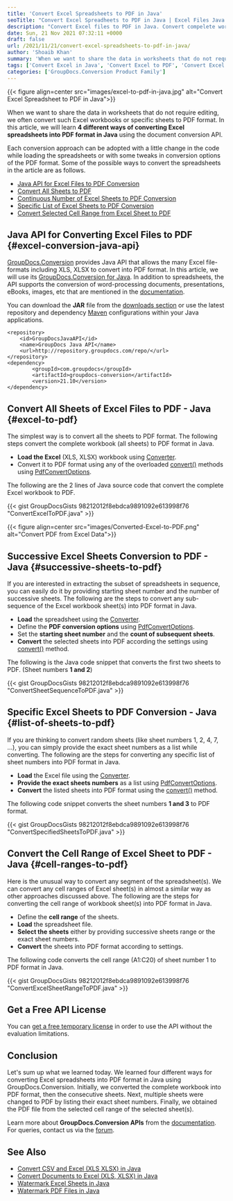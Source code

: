 ```yaml
---
title: 'Convert Excel Spreadsheets to PDF in Java'
seoTitle: "Convert Excel Spreadheets to PDF in Java | Excel Files Java Converter"
description: "Convert Excel files to PDF in Java. Convert compelete workbook, selected or successive sheets or any cell range using spreadsheet conversion Java API."
date: Sun, 21 Nov 2021 07:32:11 +0000
draft: false
url: /2021/11/21/convert-excel-spreadsheets-to-pdf-in-java/
author: 'Shoaib Khan'
summary: 'When we want to share the data in worksheets that do not require editing, we often convert such Excel workbooks or specific sheets to PDF format. In this article, we will learn **4 different ways of converting Excel spreadsheets into PDF format in Java** using the document conversion API.'
tags: ['Convert Excel in Java', 'Convert Excel to PDF', 'Convert Excel to PDF in Java', 'convert to PDF in java', 'Excel to PDF', 'Excel to PDF in Java']
categories: ['GroupDocs.Conversion Product Family']
---
```




{{< figure align=center src="images/excel-to-pdf-in-java.jpg" alt="Convert Excel Spreadsheet to PDF in Java">}}


When we want to share the data in worksheets that do not require editing, we often convert such Excel workbooks or specific sheets to PDF format. In this article, we will learn **4 different ways of converting Excel spreadsheets into PDF format in Java** using the document conversion API.

Each conversion approach can be adopted with a little change in the code while loading the spreadsheets or with some tweaks in conversion options of the PDF format. Some of the possible ways to convert the spreadsheets in the article are as follows.

*   [Java API for Excel Files to PDF Conversion][1]
*   [Convert All Sheets to PDF][2]
*   [Continuous Number of Excel Sheets to PDF Conversion][3]
*   [Specific List of Excel Sheets to PDF Conversion][4]
*   [Convert Selected Cell Range from Excel Sheet to PDF][5]

## Java API for Converting Excel Files to PDF {#excel-conversion-java-api}

[GroupDocs.Conversion][6] provides Java API that allows the many Excel file-formats including XLS, XLSX to convert into PDF format. In this article, we will use its [GroupDocs.Conversion for Java][7]. In addition to spreadsheets, the API supports the conversion of word-processing documents, presentations, eBooks, images, etc that are mentioned in the [documentation][8].

You can download the **JAR** file from the [downloads section][9] or use the latest repository and dependency [Maven][10] configurations within your Java applications.

```
<repository>
	<id>GroupDocsJavaAPI</id>
	<name>GroupDocs Java API</name>
	<url>http://repository.groupdocs.com/repo/</url>
</repository>
<dependency>
        <groupId>com.groupdocs</groupId>
        <artifactId>groupdocs-conversion</artifactId>
        <version>21.10</version> 
</dependency>
```

## Convert All Sheets of Excel Files to PDF - Java {#excel-to-pdf}

The simplest way is to convert all the sheets to PDF format. The following steps convert the complete workbook (all sheets) to PDF format in Java.

*   **Load the Excel** (XLS, XLSX) workbook using [Converter][11].
*   Convert it to PDF format using any of the overloaded [convert()][12] methods using [PdfConvertOptions][13].

The following are the 2 lines of Java source code that convert the complete Excel workbook to PDF.

{{< gist GroupDocsGists 98212012f8ebdca9891092e613998f76 "ConvertExcelToPDF.java" >}}



{{< figure align=center src="images/Converted-Excel-to-PDF.png" alt="Convert PDF from Excel Data">}}


## Successive Excel Sheets Conversion to PDF - Java {#successive-sheets-to-pdf}

If you are interested in extracting the subset of spreadsheets in sequence, you can easily do it by providing starting sheet number and the number of successive sheets. The following are the steps to convert any sub-sequence of the Excel workbook sheet(s) into PDF format in Java.

*   **Load** the spreadsheet using the [Converter][14].
*   Define the **PDF conversion options** using [PdfConvertOptions][15].
*   Set the **starting sheet number** and the **count of subsequent sheets**.
*   **Convert** the selected sheets into PDF according the settings using [convert()][16] method.

The following is the Java code snippet that converts the first two sheets to PDF. (Sheet numbers **1 and 2**)

{{< gist GroupDocsGists 98212012f8ebdca9891092e613998f76 "ConvertSheetSequenceToPDF.java" >}}

## Specific Excel Sheets to PDF Conversion - Java {#list-of-sheets-to-pdf}

If you are thinking to convert random sheets (like sheet numbers 1, 2, 4, 7, ...), you can simply provide the exact sheet numbers as a list while converting. The following are the steps for converting any specific list of sheet numbers into PDF format in Java.

*   **Load** the Excel file using the [Converter][17].
*   **Provide the exact sheets numbers** as a list using [PdfConvertOptions][18].
*   **Convert** the listed sheets into PDF format using the [convert()][19] method.

The following code snippet converts the sheet numbers **1 and 3** to PDF format.

{{< gist GroupDocsGists 98212012f8ebdca9891092e613998f76 "ConvertSpecifiedSheetsToPDF.java" >}}

## Convert the Cell Range of Excel Sheet to PDF - Java {#cell-ranges-to-pdf}

Here is the unusual way to convert any segment of the spreadsheet(s). We can convert any cell ranges of Excel sheet(s) in almost a similar way as other approaches discussed above. The following are the steps for converting the cell range of workbook sheet(s) into PDF format in Java.

*   Define the **cell range** of the sheets.
*   **Load** the spreadsheet file.
*   **Select the sheets** either by providing successive sheets range or the exact sheet numbers.
*   **Convert** the sheets into PDF format according to settings.

The following code converts the cell range (A1:C20) of sheet number 1 to PDF format in Java.

{{< gist GroupDocsGists 98212012f8ebdca9891092e613998f76 "ConvertExcelSheetRangeToPDF.java" >}}

## Get a Free API License

You can [get a free temporary license][20] in order to use the API without the evaluation limitations.

## Conclusion

Let's sum up what we learned today. We learned four different ways for converting Excel spreadsheets into PDF format in Java using GroupDocs.Conversion. Initially, we converted the complete workbook into PDF format, then the consecutive sheets. Next, multiple sheets were changed to PDF by listing their exact sheet numbers. Finally, we obtained the PDF file from the selected cell range of the selected sheet(s).

Learn more about **GroupDocs.Conversion APIs** from the [documentation][21]. For queries, contact us via the [forum][22].

## See Also

*   [Convert CSV and Excel (XLS XLSX) in Java][23]
*   [Convert Documents to Excel (XLS, XLSX) in Java][24]
*   [Watermark Excel Sheets in Java][25]
*   [Watermark PDF Files in Java][26]







[1]: #excel-conversion-java-api
[2]: #excel-to-pdf
[3]: #successive-sheets-to-pdf
[4]: #list-of-sheets-to-pdf
[5]: #cell-ranges-to-pdf
[6]: https://products.groupdocs.com/conversion/
[7]: https://products.groupdocs.com/conversion/java/
[8]: https://docs.groupdocs.com/conversion/java/supported-document-formats/
[9]: https://downloads.groupdocs.com/conversion
[10]: https://repository.groupdocs.com/webapp/#/artifacts/browse/tree/General/repo/com/groupdocs/groupdocs-conversion
[11]: https://apireference.groupdocs.com/conversion/java/com.groupdocs.conversion/Converter
[12]: https://apireference.groupdocs.com/conversion/java/com.groupdocs.conversion/Converter#convert(java.lang.String,%20com.groupdocs.conversion.options.convert.ConvertOptions)
[13]: https://apireference.groupdocs.com/conversion/java/com.groupdocs.conversion.options.convert/PdfConvertOptions
[14]: https://apireference.groupdocs.com/conversion/java/com.groupdocs.conversion/Converter
[15]: https://apireference.groupdocs.com/conversion/java/com.groupdocs.conversion.options.convert/PdfConvertOptions
[16]: https://apireference.groupdocs.com/conversion/java/com.groupdocs.conversion/Converter#convert(java.lang.String,%20com.groupdocs.conversion.options.convert.ConvertOptions)
[17]: https://apireference.groupdocs.com/conversion/java/com.groupdocs.conversion/Converter
[18]: https://apireference.groupdocs.com/conversion/java/com.groupdocs.conversion.options.convert/PdfConvertOptions
[19]: https://apireference.groupdocs.com/conversion/java/com.groupdocs.conversion/Converter#convert(java.lang.String,%20com.groupdocs.conversion.options.convert.ConvertOptions)
[20]: https://purchase.groupdocs.com/temporary-license
[21]: https://docs.groupdocs.com/conversion
[22]: https://forum.groupdocs.com/
[23]: https://blog.groupdocs.com/2021/07/31/convert-csv-and-excel-xls-xlsx-in-java/
[24]: https://blog.groupdocs.com/2021/05/22/convert-documents-to-excel-xls-xlsx-in-java/
[25]: https://blog.groupdocs.com/2021/11/10/watermark-excel-sheets-in-java/
[26]: https://blog.groupdocs.com/2021/06/26/add-watermark-to-pdf-in-java/

